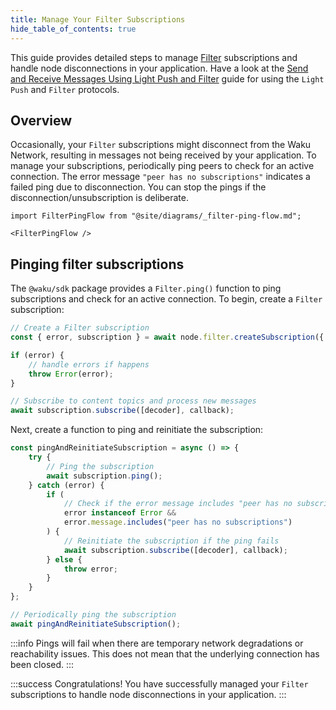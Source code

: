 ```yaml
---
title: Manage Your Filter Subscriptions
hide_table_of_contents: true
---
```


This guide provides detailed steps to manage [Filter](/learn/concepts/protocols#filter) subscriptions and handle node disconnections in your application. Have a look at the [Send and Receive Messages Using Light Push and Filter](/guides/js-waku/light-send-receive) guide for using the `Light Push` and `Filter` protocols.

## Overview

Occasionally, your `Filter` subscriptions might disconnect from the Waku Network, resulting in messages not being received by your application. To manage your subscriptions, periodically ping peers to check for an active connection. The error message `"peer has no subscriptions"` indicates a failed ping due to disconnection. You can stop the pings if the disconnection/unsubscription is deliberate.

```mdx-code-block
import FilterPingFlow from "@site/diagrams/_filter-ping-flow.md";

<FilterPingFlow />
```

## Pinging filter subscriptions

The `@waku/sdk` package provides a `Filter.ping()` function to ping subscriptions and check for an active connection. To begin, create a `Filter` subscription:

```js
// Create a Filter subscription
const { error, subscription } = await node.filter.createSubscription({ contentTopics: [contentTopic] });

if (error) {
    // handle errors if happens
    throw Error(error);
}

// Subscribe to content topics and process new messages
await subscription.subscribe([decoder], callback);
```

Next, create a function to ping and reinitiate the subscription:

```js
const pingAndReinitiateSubscription = async () => {
	try {
		// Ping the subscription
		await subscription.ping();
	} catch (error) {
		if (
			// Check if the error message includes "peer has no subscriptions"
			error instanceof Error &&
			error.message.includes("peer has no subscriptions")
		) {
			// Reinitiate the subscription if the ping fails
			await subscription.subscribe([decoder], callback);
		} else {
			throw error;
		}
	}
};

// Periodically ping the subscription
await pingAndReinitiateSubscription();
```

:::info
Pings will fail when there are temporary network degradations or reachability issues. This does not mean that the underlying connection has been closed.
:::

:::success Congratulations!
You have successfully managed your `Filter` subscriptions to handle node disconnections in your application.
:::